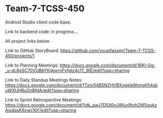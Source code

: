 # Team-7-TCSS-450
Android Studio client code base.

Link to backend code: in progress...

All project links below

Link to GitHub StoryBoard: https://github.com/yousifazami/Team-7-TCSS-450/projects/1

Link to Planning Meetings: https://docs.google.com/document/d/16KI-Gg-_u-gL6eSC70VUBbYKijkwrnFyfgtz4c1T_WE/edit?usp=sharing

Link to Daily Standup Meetings Notes: https://docs.google.com/document/d/1Tznr54B5NZHVBXxgqIe9hmgtl1i4sbuWXUHBuDnBfdA/edit?usp=sharing

Link to Sprint Retrospective Meetings: https://docs.google.com/document/d/1jdk_awJ7D5X0vJWIur9toh2WSgukzAsjdqsK6xwc1bY/edit?usp=sharing
